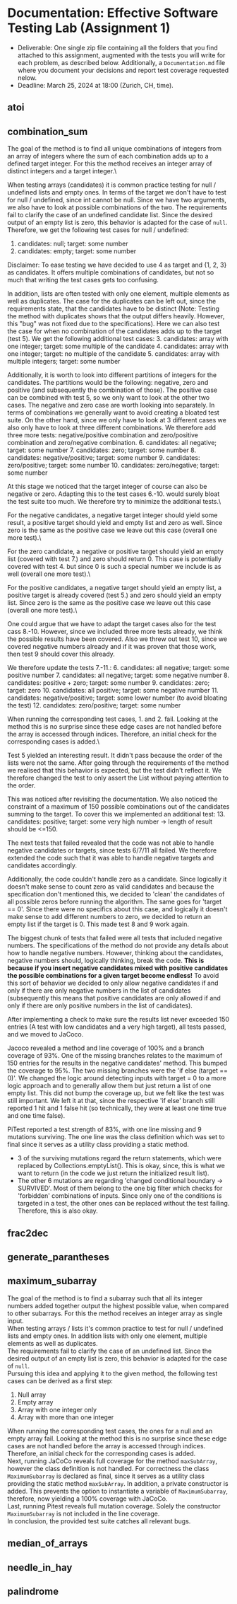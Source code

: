# Documentation: Effective Software Testing Lab (Assignment 1)

- Deliverable: One single zip file containing all the folders that you find attached to this assignment, augmented with the tests you will write for each problem, as described below. Additionally, a `Documentation.md` file where you document your decisions and report test coverage requested nelow.
- Deadline: March 25, 2024 at 18:00 (Zurich, CH, time).


## atoi

## combination_sum

The goal of the method is to find all unique combinations of integers from an array of integers where the sum of each 
combination adds up to a defined target integer. For this the method receives an integer array of distinct integers and 
a target integer.\

When testing arrays (candidates) it is common practice testing for null / undefined lists and empty ones. In terms of 
the target we don't have to test for null / undefined, since int cannot be null. Since we have two arguments, we also 
have to look at possible combinations of the two. The requirements fail to clarify the case of an undefined candidate 
list. Since the desired output of an empty list is zero, this behavior is adapted for the case of `null`. Therefore, 
we get the following test cases for null / undefined:
1. candidates: null; target: some number
2. candidates: empty; target: some number

Disclaimer: To ease testing we have decided to use 4 as target and {1, 2, 3} as candidates. It offers multiple 
combinations of candidates, but not so much that writing the test cases gets too confusing.

In addition, lists are often tested with only one element, multiple elements as well as duplicates. The case for the
duplicates can be left out, since the requirements state, that the candidates have to be distinct (Note: Testing the 
method with duplicates shows that the output differs heavily. However, this "bug" was not fixed due to the 
specifications). Here we can also test the case for when no combination of the candidates adds up to the target (test 5). 
We get the following additional test cases:
3. candidates: array with one integer; target: some multiple of the candidate
4. candidates: array with one integer; target: no multiple of the candidate
5. candidates: array with multiple integers; target: some number

Additionally, it is worth to look into different partitions of integers for the candidates. The partitions would be the 
following: negative, zero and positive (and subsequently the combination of those). The positive case can be combined 
with test 5, so we only want to look at the other two cases. The negative and zero case are worth looking into 
separately. In terms of combinations we generally want to avoid creating a bloated test suite. On the other hand, 
since we only have to look at 3 different cases we also only have to look at three different combinations. We therefore 
add three more tests: negative/positive combination and zero/positive combination and zero/negative combination.
6. candidates: all negative; target: some number
7. candidates: zero; target: some number
8. candidates: negative/positive; target: some number
9. candidates: zero/positive; target: some number
10. candidates: zero/negative; target: some number

At this stage we noticed that the target integer of course can also be negative or zero. Adapting this to the test cases
6.-10. would surely bloat the test suite too much. We therefore try to minimize the additional tests.\

For the negative candidates, a negative target integer should yield some result, a positive target should yield and 
empty list and zero as well. Since zero is the same as the positive case we leave out this case (overall one more test).\

For the zero candidate, a negative or positive target should yield an empty list (covered with test 7.) and zero should 
return 0. This case is potentially covered with test 4. but since 0 is such a special number we include is as well (overall one more test).\

For the positive candidates, a negative target should yield an empty list, a positive target is already covered (test 5.) 
and zero should yield an empty list. Since zero is the same as the positive case we leave out this case (overall one more test).\

One could argue that we have to adapt the target cases also for the test cass 8.-10. However, since we included three more
tests already, we think the possible results have been covered. Also we threw out test 10, since we covered negative numbers already 
and if it was proven that those work, then test 9 should cover this already.

We therefore update the tests 7.-11.:
6. candidates: all negative; target: some positive number
7. candidates: all negative; target: some negative number
8. candidates: positive + zero; target: some number
9. candidates: zero; target: zero
10. candidates: all positive; target: some negative number
11. candidates: negative/positive; target: some lower number (to avoid bloating the test)
12. candidates: zero/positive; target: some number

When running the corresponding test cases, 1. and 2. fail. Looking at the method this is no surprise
since these edge cases are not handled before the array is accessed through indices. Therefore, an initial check for the corresponding cases
is added.\

Test 5 yielded an interesting result. It didn't pass because the order of the lists were not the same. After going through
the requirements of the method we realised that this behavior is expected, but the test didn't reflect it. We therefore changed
the test to only assert the List without paying attention to the order.

This was noticed after revisiting the documentation. We also noticed the constraint of a maximum of 150 possible 
combinations out of the candidates summing to the target. To cover this we implemented an additional test:
13. candidates: positive; target: some very high number -> length of result should be <=150.

The next tests that failed revealed that the code was not able to handle negative candidates or targets, since tests 6/7/11 all failed.
We therefore extended the code such that it was able to handle negative targets and candidates accordingly.

Additionally, the code couldn't handle zero as a candidate. Since logically it doesn't make sense to count zero
as valid candidates and because the specification don't mentioned this, we decided to 'clean' the candidates of all possible
zeros before running the algorithm. The same goes for 'target == 0'. Since there were no specifics about this case, and 
logically it doesn't make sense to add different numbers to zero, we decided to return an empty list if the target is 0.
This made test 8 and 9 work again.

The biggest chunk of tests that failed were all tests that included negative numbers. The specifications of the method
do not provide any details about how to handle negative numbers. However, thinking about the candidates, negative numbers
should, logically thinking, break the code. **This is because if you insert negative candidates mixed with positive candidates
the possible combinations for a given target become endless!** To avoid this sort of behavior we decided to only allow negative 
candidates if and only if there are only negative numbers in the list of candidates (subsequently this means that positive
candidates are only allowed if and only if there are only positive numbers in the list of candidates).

After implementing a check to make sure the results list never exceeded 150 entries (A test with low candidates and 
a very high target), all tests passed, and we moved to JaCoco.

Jacoco revealed a method and line coverage of 100% and a branch coverage of 93%. One of the missing branches relates to the
maximum of 150 entries for the results in the negative candidates' method. This bumped the coverage to 95%. The two missing 
branches were the 'if else (target == 0)'. We changed the logic around detecting inputs with target = 0 to a more logic approach
and to generally allow them but just return a list of one empty list. This did not bump the coverage up, but we felt like the
test was still important. We left it at that, since the respective 'if else' branch still reported 1 hit and 1 false hit
(so technically, they were at least one time true and one time false).

PiTest reported a test strength of 83%, with one line missing and 9 mutations surviving. The one line was the class definition
which was set to final since it serves as a utility class providing a static method. 
- 3 of the surviving mutations regard the return statements, which were replaced by Collections.emptyList(). This is okay,
since, this is what we want to return (in the code we just return the initialized result list).
- The other 6 mutations are regarding 'changed conditional boundary → SURVIVED'. Most of them belong to the one big filter
which checks for 'forbidden' combinations of inputs. Since only one of the conditions is targeted in a test, the other ones 
can be replaced without the test failing. Therefore, this is also okay.

## frac2dec

## generate_parantheses

## maximum_subarray
The goal of the method is to find a subarray such that all its integer numbers added together output the highest possible value,
when compared to other subarrays. For this the method receives an integer array as single input.\
When testing arrays / lists it's common practice to test for null / undefined lists and empty ones. In addition lists with only one element, multiple elements as well as duplicates.\
The requirements fail to clarify the case of an undefined list. Since the desired output of an empty list is zero, this behavior is adapted for the case of `null`.\
Pursuing this idea and applying it to the given method, the following test cases can be derived as a first step:
1. Null array
2. Empty array
3. Array with one integer only
4. Array with more than one integer

When running the corresponding test cases, the ones for a null and an empty array fail. Looking at the method this is no surprise
since these edge cases are not handled before the array is accessed through indices. Therefore, an initial check for the corresponding cases
is added.\
Next, running JaCoCo reveals full coverage for the method `maxSubArray`, however the class definition is not handled. For correctness the class `MaximumSubarray` is declared as final,
since it serves as a utility class providing the static method `maxSubArray`. In addition, a private constructor is added. This prevents the option to instantiate a variable of `MaximumSubarray`,
therefore, now yielding a 100% coverage with JaCoCo.\
Last, running Pitest reveals full mutation coverage. Solely the constructor `MaximumSubarray` is not included in the line coverage.\
In conclusion, the provided test suite catches all relevant bugs.
## median_of_arrays

## needle_in_hay

## palindrome